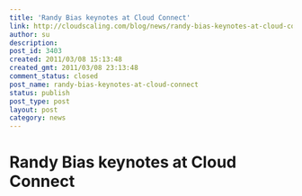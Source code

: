 ```yaml
---
title: 'Randy Bias keynotes at Cloud Connect'
link: http://cloudscaling.com/blog/news/randy-bias-keynotes-at-cloud-connect/
author: su
description: 
post_id: 3403
created: 2011/03/08 15:13:48
created_gmt: 2011/03/08 23:13:48
comment_status: closed
post_name: randy-bias-keynotes-at-cloud-connect
status: publish
post_type: post
layout: post
category: news
---
```


# Randy Bias keynotes at Cloud Connect

